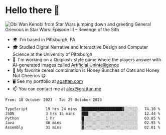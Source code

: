 <!--
**GameDog9988/GameDog9988** is a ✨ _special_ ✨ repository because its `README.md` (this file) appears on your GitHub profile.

Here are some ideas to get you started:

- 🔭 I’m currently working on ...
- 🌱 I’m currently learning ...
- 👯 I’m looking to collaborate on ...
- 🤔 I’m looking for help with ...
- 💬 Ask me about ...
- 📫 How to reach me: ...
- 😄 Pronouns: ...
- ⚡ Fun fact: ...
-->



Hello there 👋
==================================

![Obi Wan Kenobi from Star Wars jumping down and greeting General Grievous in Star Wars: Episode III – Revenge of the Sith](https://github.com/agrattan0820/agrattan0820/assets/51346343/689e56eb-29be-46a5-a079-28ea727b5f7e)


- 🌍  I'm based in Pittsburgh, PA
- 🎓  Studied Digital Narrative and Interactive Design and Computer Science at the University of Pittsburgh
- 👾  I'm working on a Quiplash-style game where the players answer with AI-generated images called [Artificial Unintelligence](https://github.com/agrattan0820/artificial-unintelligence)
- 🥣  My favorite cereal combination is Honey Bunches of Oats and Honey Nut Cheerios 😋
- 🖥️  See my portfolio at [agattan.com](http://agrattan.com/)
- 📫  You can contact me at [alex@grattan.me](mailto:alex@grattan.me)

<!--START_SECTION:waka-->

```txt
From: 18 October 2023 - To: 25 October 2023

TypeScript        19 hrs 24 mins  ██████████████████▓░░░░░░   74.10 %
JSON              3 hrs 15 mins   ███░░░░░░░░░░░░░░░░░░░░░░   12.44 %
Python            1 hr            █░░░░░░░░░░░░░░░░░░░░░░░░   03.85 %
Java              46 mins         ▓░░░░░░░░░░░░░░░░░░░░░░░░   02.95 %
Assembly          31 mins         ▓░░░░░░░░░░░░░░░░░░░░░░░░   02.01 %
```

<!--END_SECTION:waka-->
